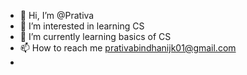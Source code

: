 - 👋 Hi, I’m @Prativa
- 👀 I’m interested in learning CS
- 🌱 I’m currently learning basics of CS
- 📫 How to reach me prativabindhanijk01@gmail.com
-

<!---
Prtaiva/Prtaiva is a ✨ special ✨ repository because its `README.md` (this file) appears on your GitHub profile.
You can click the Preview link to take a look at your changes.
--->

